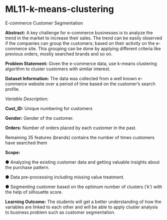 # ML11-k-means-clustering
E-commerce Customer Segmentation


**Abstract:**
A key challenge for e-commerce businesses is to analyze the trend in the market to increase their sales. The trend can be easily observed if the companies can group the customers; based on their activity on the e- commerce site. This grouping can be done by applying different criteria like previous orders, mostly searched brands and so on.



**Problem Statement:**
Given the e-commerce data, use k-means clustering algorithm to cluster customers with similar interest.

**Dataset Information:**
The data was collected from a well known e-commerce website over a period of time based on the customer’s search profile.


*Variable Description:*

**Cust_ID:** Unique numbering for customers

**Gender:** Gender of the customer.

**Orders:** Number of orders placed by each customer in the past.

Remaining 35 features (brands) contains the number of times customers have searched them


**Scope:**

● Analyzing the existing customer data and getting valuable insights about the purchase pattern.

● Data pre-processing including missing value treatment.

● Segmenting customer based on the optimum number of clusters (‘k’) with the help of silhouette score.


**Learning Outcome:**
The students will get a better understanding of how the variables are linked to each other and will be able to apply cluster analysis to business problem such as customer segmentation.
 
        
        
